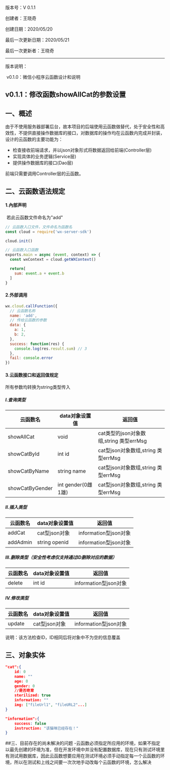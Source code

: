 版本号：V 0.1.1

创建者：王晓奇

创建日期：2020/05/20

最后一次更新日期：2020/05/21

最后一次更新者：王晓奇

------

版本说明：

​	v0.1.0：微信小程序云函数设计和说明

 v0.1.1：修改函数showAllCat的参数设置
------

## 一、概述

由于不使用服务器部署后台，故本项目的后端使用云函数做替代，处于安全性和高效性，不提供直接操作数据库的接口，对数据库的操作均在云函数内完成并封装，设计的云函数的主要功能为：

- 检查接收前端请求，并以json对象形式将数据返回给前端(Controller层)
- 实现具体的业务逻辑(Service层)
- 提供操作数据库的接口(Dao层)

前端只需要调用Controller层的云函数。

## 二、云函数语法规定

#### 1.內部声明

​	若此云函数文件命名为"add"

``` javascript
// 云函数入口文件，文件命名为函数名
const cloud = require('wx-server-sdk')

cloud.init()

// 云函数入口函数
exports.main = async (event, context) => {
  const wxContext = cloud.getWXContext()

  return[
    sum: event.a + event.b
  ]
}
```

#### 2.外部调用

``` javascript
wx.cloud.callFunction({
  // 云函数名称
  name: 'add',
  // 传给云函数的参数
  data: {
    a: 1,
    b: 2,
  },
  success: function(res) {
    console.log(res.result.sum) // 3
  },
  fail: console.error
})
```

#### 3.云函数接口和返回值规定
所有参数均转换为string类型传入
##### I.查询类型

| 云函数名        | data对象设置值             | 返回值                                |
| --------------- | ------------------------ | ------------------------------------- |
| showAllCat      | void                     | cat类型的json对象数组,string 类型errMsg |
| showCatById     | int id                   | cat型json对象数组,string 类型errMsg         |
| showCatByName   | string name              | cat型json对象数组,string 类型errMsg         |
| showCatByGender | int gender(0雌1雄)        | cat型json对象数组,string 类型errMsg         |

##### II.插入类型

| 云函数名 | data对象设置值 | 返回值                |
| -------- | -------------- | --------------------- |
| addCat   | cat型json对象  | information型json对象 |
| addAdmin | string openid  | information型json对象 |

##### III.删除类型（安全性考虑仅支持通过ID删除对应的数据）

| 云函数名 | data对象设置值 | 返回值                |
| -------- | -------------- | --------------------- |
| delete   | int id         | information型json对象 |

##### IV.修改类型

| 云函数名 | data对象设置值 | 返回值                |
| -------- | -------------- | --------------------- |
| update   | cat型json对象  | information型json对象 |

说明：该方法检查ID，ID相同后将对象中不为空的信息覆盖

## 三、对象实体

```json
"cat":{
    id: 0
    name: ""
    age: 0
    gender: 0
    //是否绝育
    sterilized: true
    information: ""
    img: ["fileUrl1", "fileURL2"...]
}
```

``` json
"information":{
    success: false
    instruction: "该猫咪已经存在！"
}
```

##三、目前存在的尚未解决的问题
-云函数必须指定所应用的环境，如果不指定以最先创建的环境为准，但在开发环境中并没有配置数据库，现在只有测试环境里有测试用数据库，因此云函数想要应用在测试环境必须手动指定每一个云函数的环境，所以在测试和上线之间要一次次地手动改每个云函数的环境，怎么解决


